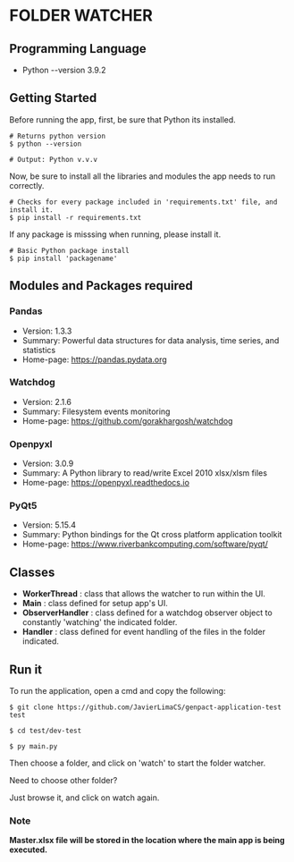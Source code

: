 # FOLDER WATCHER

## Programming Language

- Python --version 3.9.2

## Getting Started

Before running the app, first, be sure that Python its installed.

```shell
# Returns python version
$ python --version

# Output: Python v.v.v
```

Now, be sure to install all the libraries and modules the app needs to run correctly.

```shell
# Checks for every package included in 'requirements.txt' file, and install it.
$ pip install -r requirements.txt
```

If any package is misssing when running, please install it.
```shell
# Basic Python package install
$ pip install 'packagename'
```

## Modules and Packages required
### Pandas
- Version: 1.3.3
- Summary: Powerful data structures for data analysis, time series, and statistics
- Home-page: https://pandas.pydata.org

### Watchdog
- Version: 2.1.6
- Summary: Filesystem events monitoring
- Home-page: https://github.com/gorakhargosh/watchdog
### Openpyxl
- Version: 3.0.9
- Summary: A Python library to read/write Excel 2010 xlsx/xlsm files
- Home-page: https://openpyxl.readthedocs.io
### PyQt5 
- Version: 5.15.4
- Summary: Python bindings for the Qt cross platform application toolkit
- Home-page: https://www.riverbankcomputing.com/software/pyqt/

## Classes
- **WorkerThread** : class that allows the watcher to run within the UI.
- **Main** : class defined for setup app's UI. 
- **ObserverHandler** : class defined for a watchdog observer object to constantly 'watching' the indicated folder.
- **Handler** : class defined for event handling of the files in the folder indicated.

## Run it

To run the application, open a cmd and copy the following:
```shell
$ git clone https://github.com/JavierLimaCS/genpact-application-test test

$ cd test/dev-test

$ py main.py
```

Then choose a folder, and click on 'watch' to start the folder watcher.

Need to choose other folder? 

Just browse it, and click on watch again. 

### Note
**Master.xlsx file will be stored in the location where the main app is being executed.**

